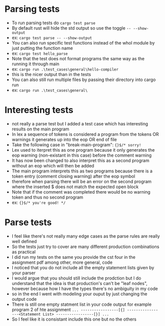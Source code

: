 # Parsing tests
- To run parsing tests do `cargo test parse`
- By default rust will hide the std output so use the toggle `-- --show-output`
- ex: `cargo test parse -- --show-output`
- You can also run specific test functions instead of the whol module by just putting the function name
- ex: `cargo test hello_parse`
- Note that the test does not format programs the same way as the running it through main
- ex: `cargo run .\test_cases\general\hello-compiler`
- this is the nicer output than in the tests
- You can also still run multiple files by passing their directory into cargo run
- ex: `cargo run .\test_cases\general\`

# Interesting tests
- not really a parse test but I added a test case which has interesting results on the main program
- In lex a sequence of tokens is considered a program from the tokens OR warnings it generates up into the eop OR end of file
- Take the following case in "break-main-program":
`{}$/* sorry!`
- Lex used to iterpret this as one program because it only generates the eop warning (non-existant in this case) before the comment warning
- It has now been changed to also interpret this as a second program without an eop which will then be added
- The main program interprets this as two programs because there is a token entry (comment closing warning) after the eop symbol
- therefore when parsing there will be an error on the second program where the inserted $ does not match the expected open block
- Note that if the comment was completed there would be no warning token and thus no second program
- ex: 
`{}$/* you're good! */`

# Parse tests
- I feel like there's not really many edge cases as the parse rules are really well defined
- So the tests just try to cover are many different production combinations as practical
- I did run my tests on the same you provide the cst four in the assignment pdf among other, more general, code
- I noticed that you do not include all the empty statement lists given by your parser
- I would argue that you should still include the prodction but I do understand that the idea is that production's can't be "leaf nodes", however because how I have the types there's no ambiguity in my code
- so in the end I went with modeling your ouput by just changing the output code
- There is still one empty statment list in your code output for example program 2 of hte assignment
`
...
-----------------[{]
-----------------<Statement List>
-----------------[}]
...
`
- So I feel like it is consistant include this one but no the others



